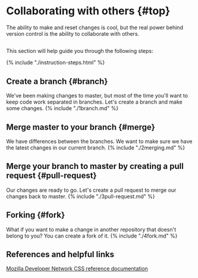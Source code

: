 # Collaborating with others {#top}
The ability to make and reset changes is cool, but the real power behind version control is the ability to collaborate with others. 

<!-- trick markdown to give me a little space between these two sections of text -->
## 

This section will help guide you through the following steps:

{% include "./instruction-steps.html" %}

## Create a branch {#branch} <span class="navigate-top"><a href="#top" title="Take me to the top of page"><i class="fa fa-chevron-circle-up" aria-hidden="true"></i></a></span>
We've been making changes to master, but most of the time you'll want to keep code work separated in branches. Let's create a branch and make some changes.
{% include "./1branch.md" %}

## Merge master to your branch {#merge} <span class="navigate-top"><a href="#top" title="Take me to the top of page"><i class="fa fa-chevron-circle-up" aria-hidden="true"></i></a></span>
We have differences between the branches. We want to make sure we have the latest changes in our current branch.
{% include "./2merging.md" %}

## Merge your branch to master by creating a pull request {#pull-request} <span class="navigate-top"><a href="#top" title="Take me to the top of page"><i class="fa fa-chevron-circle-up" aria-hidden="true"></i></a></span>
Our changes are ready to go. Let's create a pull request to merge our changes back to master. 
{% include "./3pull-request.md" %}

## Forking {#fork} <span class="navigate-top"><a href="#top" title="Take me to the top of page"><i class="fa fa-chevron-circle-up" aria-hidden="true"></i></a></span>
What if you want to make a change in another repository that doesn't belong to you? You can create a fork of it. 
{% include "./4fork.md" %}


<!-- trick markdown to give me a little space between these two sections of text -->
## 

## References and helpful links <span class="navigate-top"><a href="#top" title="Take me to the top of page"><i class="fa fa-chevron-circle-up" aria-hidden="true"></i></a></span>
[Mozilla Developer Network CSS reference documentation](https://developer.mozilla.org/en-US/docs/Web/CSS/Reference)
